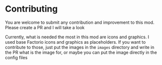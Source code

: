 # Contributing

You are welcome to submit any contribution and improvement to this mod. Please create a PR and I will take a look

Currently, what is needed the most in this mod are icons and graphics. I used base Factorio icons and graphics as placeholders. If you want to contribute to those, just put the images in the `images` directory and write in the PR what is the image for, or maybe you can put the image directly in the config files

